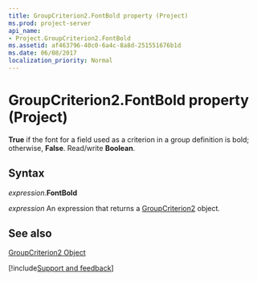 ```yaml
---
title: GroupCriterion2.FontBold property (Project)
ms.prod: project-server
api_name:
- Project.GroupCriterion2.FontBold
ms.assetid: af463796-40c0-6a4c-8a8d-251551676b1d
ms.date: 06/08/2017
localization_priority: Normal
---
```



# GroupCriterion2.FontBold property (Project)

 **True** if the font for a field used as a criterion in a group definition is bold; otherwise, **False**. Read/write **Boolean**.


## Syntax

_expression_.**FontBold**

 _expression_ An expression that returns a [GroupCriterion2](./Project.GroupCriterion2.md) object.


## See also


[GroupCriterion2 Object](Project.GroupCriterion2.md)

[!include[Support and feedback](~/includes/feedback-boilerplate.md)]